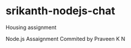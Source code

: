 srikanth-nodejs-chat
====================

Housing assignment

Node.js Assaignment Commited by Praveen K N